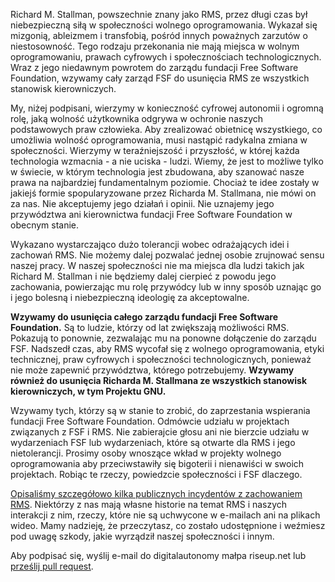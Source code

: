 Richard M. Stallman, powszechnie znany jako RMS, przez długi czas był niebezpieczną siłą w społeczności wolnego oprogramowania. Wykazał się mizgonią, ableizmem i transfobią, pośród innych poważnych zarzutów o niestosowność. Tego rodzaju przekonania nie mają miejsca w wolnym oprogramowaniu, prawach cyfrowych i społecznościach technologicznych. Wraz z jego niedawnym powrotem do zarządu fundacji Free Software Foundation, wzywamy cały zarząd FSF do usunięcia RMS ze wszystkich stanowisk kierowniczych.

My, niżej podpisani, wierzymy w konieczność cyfrowej autonomii i ogromną rolę, jaką wolność użytkownika odgrywa w ochronie naszych podstawowych praw człowieka. Aby zrealizować obietnicę wszystkiego, co umożliwia wolność oprogramowania, musi nastąpić radykalna zmiana w społeczności. Wierzymy w teraźniejszość i przyszłość, w której każda technologia wzmacnia - a nie uciska - ludzi. Wiemy, że jest to możliwe tylko w świecie, w którym technologia jest zbudowana, aby szanować nasze prawa na najbardziej fundamentalnym poziomie. Chociaż te idee zostały w jakiejś formie spopularyzowane przez Richarda M. Stallmana, nie mówi on za nas. Nie akceptujemy jego działań i opinii. Nie uznajemy jego przywództwa ani kierownictwa fundacji Free Software Foundation w obecnym stanie.

Wykazano wystarczająco dużo tolerancji wobec odrażających idei i zachowań RMS. Nie możemy dalej pozwalać jednej osobie zrujnować sensu naszej pracy. W naszej społeczności nie ma miejsca dla ludzi takich jak Richard M. Stallman i nie będziemy dalej cierpieć z powodu jego zachowania, powierzając mu rolę przywódcy lub w inny sposób uznając go i jego bolesną i niebezpieczną ideologię za akceptowalne.

**Wzywamy do usunięcia całego zarządu fundacji Free Software Foundation.** Są to ludzie, którzy od lat zwiększają możliwości RMS. Pokazują to ponownie, zezwalając mu na ponowne dołączenie do zarządu FSF. Nadszedł czas, aby RMS wycofał się z wolnego oprogramowania, etyki technicznej, praw cyfrowych i społeczności technologicznych, ponieważ nie może zapewnić przywództwa, którego potrzebujemy. **Wzywamy również do usunięcia Richarda M. Stallmana ze wszystkich stanowisk kierowniczych, w tym Projektu GNU.**

Wzywamy tych, którzy są w stanie to zrobić, do zaprzestania wspierania fundacji Free Software Foundation. Odmówcie udziału w projektach związanych z FSF i RMS. Nie zabierajcie głosu ani nie bierzcie udziału w wydarzeniach FSF lub wydarzeniach, które są otwarte dla RMS i jego nietolerancji. Prosimy osoby wnoszące wkład w projekty wolnego oprogramowania aby przeciwstawiły się bigoterii i nienawiści w swoich projektach. Robiąc te rzeczy, powiedzcie społeczności i FSF dlaczego.

[Opisaliśmy szczegółowo kilka publicznych incydentów z zachowaniem RMS](https://rms-open-letter.github.io/appendix). Niektórzy z nas mają własne historie na temat RMS i naszych interakcji z nim, rzeczy, które nie są uchwycone w e-mailach ani na plikach wideo. Mamy nadzieję, że przeczytasz, co zostało udostępnione i weźmiesz pod uwagę szkody, jakie wyrządził naszej społeczności i innym.

Aby podpisać się, wyślij e-mail do digitalautonomy małpa riseup.net lub [prześlij pull request](https://github.com/rms-open-letter/rms-open-letter.github.io/pulls).
